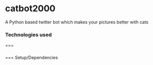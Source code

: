 # catbot2000
A Python based twitter bot which makes your pictures better with cats

### Technologies used
===

###
=== Setup/Dependencies
